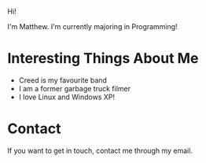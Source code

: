 Hi!

I'm Matthew. I'm currently majoring in Programming!

# Interesting Things About Me

  - Creed is my favourite band
  - I am a former garbage truck filmer
  - I love Linux and Windows XP!

# Contact
If you want to get in touch, contact me through my email.
